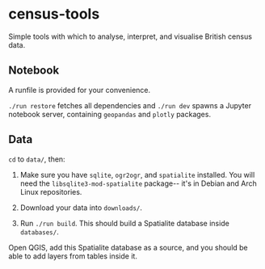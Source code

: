 # census-tools

Simple tools with which to analyse, interpret, and visualise British census
data.

## Notebook

A runfile is provided for your convenience.

`./run restore` fetches all dependencies and `./run dev` spawns a Jupyter
notebook server, containing `geopandas` and `plotly` packages.

## Data

`cd` to `data/`, then:

1. Make sure you have `sqlite`, `ogr2ogr`, and `spatialite` installed. You will
need the `libsqlite3-mod-spatialite` package-- it's in Debian and Arch Linux
repositories.

2. Download your data into `downloads/`.

3. Run `./run build`. This should build a Spatialite database inside `databases/`.

Open QGIS, add this Spatialite database as a source, and you should be able to
add layers from tables inside it.
